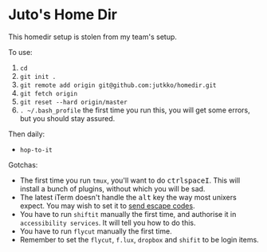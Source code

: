 # Juto's Home Dir

This homedir setup is stolen from my team's setup.

To use:

1. `cd`
1. `git init .`
1. `git remote add origin git@github.com:jutkko/homedir.git`
1. `git fetch origin`
1. `git reset --hard origin/master`
1. `. ~/.bash_profile` the first time you run this, you will get some errors,
   but you should stay assured.

Then daily:

- `hop-to-it`

Gotchas:

- The first time you run `tmux`, you'll want to do
  <kbd>ctrl</kbd><kbd>space</kbd><kbd>I</kbd>. This will install a bunch of
  plugins, without which you will be sad.
- The latest iTerm doesn't handle the <kbd>alt</kbd> key the way most unixers expect.
  You may wish to set it to [send escape
  codes](https://www.iterm2.com/faq.html).
- You have to run `shiftit` manually the first time, and authorise it in
  `accessibility services`. It will tell you how to do this.
- You have to run `flycut` manually the first time.
- Remember to set the `flycut`, `f.lux`, `dropbox` and `shifit` to be login items.
